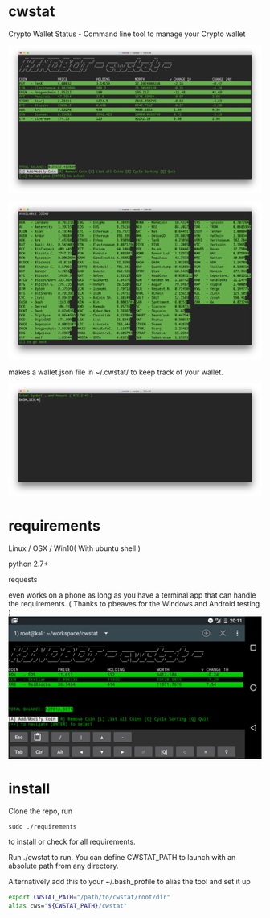 # cwstat
Crypto Wallet Status - Command line tool to manage your Crypto wallet

![alt text](https://github.com/KINOBOT/cwstat/blob/master/img/cwstat_main.png)

![alt text](https://github.com/KINOBOT/cwstat/blob/master/img/cwstat_List.png)

makes a wallet.json file in ~/.cwstat/ to keep track of your wallet. 

![alt text](https://github.com/KINOBOT/cwstat/blob/master/img/cwstat_add.png)


# requirements
Linux / OSX / Win10( With ubuntu shell )

python 2.7+

requests

even works on a phone as long as you have a terminal app that can handle the requirements. ( Thanks to pbeaves for the Windows and Android testing )
![alt text](https://github.com/KINOBOT/cwstat/blob/master/img/cwstat_phone.png)


# install
Clone the repo, run 
```basdh
sudo ./requirements 
```
to install or check for all requirements. 

Run ./cwstat to run. You can define CWSTAT_PATH to launch with an absolute path from any directory.

Alternatively add this to your ~/.bash_profile to alias the tool and set it up

```bash
export CWSTAT_PATH="/path/to/cwstat/root/dir"
alias cws="${CWSTAT_PATH}/cwstat"
```
